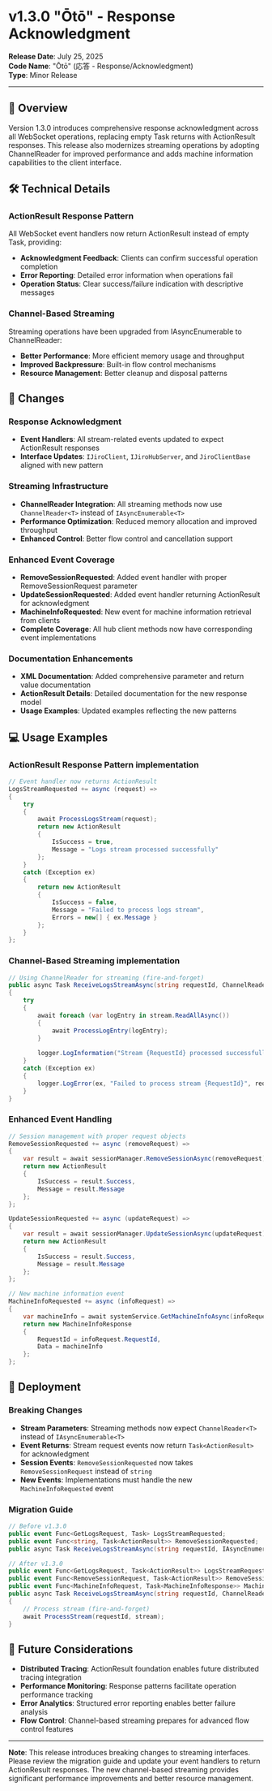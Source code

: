 # v1.3.0 "Ōtō" - Response Acknowledgment

**Release Date**: July 25, 2025  
**Code Name**: "Ōtō" (応答 - Response/Acknowledgment)  
**Type**: Minor Release  

---

## 🎯 Overview

Version 1.3.0 introduces comprehensive response acknowledgment across all WebSocket operations, replacing empty Task returns with ActionResult responses. This release also modernizes streaming operations by adopting ChannelReader<T> for improved performance and adds machine information capabilities to the client interface.

## 🛠️ Technical Details

### ActionResult Response Pattern

All WebSocket event handlers now return ActionResult instead of empty Task, providing:

- **Acknowledgment Feedback**: Clients can confirm successful operation completion
- **Error Reporting**: Detailed error information when operations fail
- **Operation Status**: Clear success/failure indication with descriptive messages

### Channel-Based Streaming

Streaming operations have been upgraded from IAsyncEnumerable<T> to ChannelReader<T>:

- **Better Performance**: More efficient memory usage and throughput
- **Improved Backpressure**: Built-in flow control mechanisms
- **Resource Management**: Better cleanup and disposal patterns

## 🔄 Changes

### Response Acknowledgment

- **Event Handlers**: All stream-related events updated to expect ActionResult responses
- **Interface Updates**: `IJiroClient`, `IJiroHubServer`, and `JiroClientBase` aligned with new pattern

### Streaming Infrastructure

- **ChannelReader Integration**: All streaming methods now use `ChannelReader<T>` instead of `IAsyncEnumerable<T>`
- **Performance Optimization**: Reduced memory allocation and improved throughput
- **Enhanced Control**: Better flow control and cancellation support

### Enhanced Event Coverage

- **RemoveSessionRequested**: Added event handler with proper RemoveSessionRequest parameter
- **UpdateSessionRequested**: Added event handler returning ActionResult for acknowledgment
- **MachineInfoRequested**: New event for machine information retrieval from clients
- **Complete Coverage**: All hub client methods now have corresponding event implementations

### Documentation Enhancements

- **XML Documentation**: Added comprehensive parameter and return value documentation
- **ActionResult Details**: Detailed documentation for the new response model
- **Usage Examples**: Updated examples reflecting the new patterns

## 💻 Usage Examples

### ActionResult Response Pattern implementation

```csharp
// Event handler now returns ActionResult
LogsStreamRequested += async (request) =>
{
    try
    {
        await ProcessLogsStream(request);
        return new ActionResult 
        { 
            IsSuccess = true, 
            Message = "Logs stream processed successfully" 
        };
    }
    catch (Exception ex)
    {
        return new ActionResult 
        { 
            IsSuccess = false, 
            Message = "Failed to process logs stream",
            Errors = new[] { ex.Message }
        };
    }
};
```

### Channel-Based Streaming implementation

```csharp
// Using ChannelReader for streaming (fire-and-forget)
public async Task ReceiveLogsStreamAsync(string requestId, ChannelReader<LogEntry> stream)
{
    try
    {
        await foreach (var logEntry in stream.ReadAllAsync())
        {
            await ProcessLogEntry(logEntry);
        }
        
        logger.LogInformation("Stream {RequestId} processed successfully", requestId);
    }
    catch (Exception ex)
    {
        logger.LogError(ex, "Failed to process stream {RequestId}", requestId);
    }
}
```

### Enhanced Event Handling

```csharp
// Session management with proper request objects
RemoveSessionRequested += async (removeRequest) =>
{
    var result = await sessionManager.RemoveSessionAsync(removeRequest);
    return new ActionResult 
    { 
        IsSuccess = result.Success, 
        Message = result.Message 
    };
};

UpdateSessionRequested += async (updateRequest) =>
{
    var result = await sessionManager.UpdateSessionAsync(updateRequest);
    return new ActionResult 
    { 
        IsSuccess = result.Success, 
        Message = result.Message 
    };
};

// New machine information event
MachineInfoRequested += async (infoRequest) =>
{
    var machineInfo = await systemService.GetMachineInfoAsync(infoRequest);
    return new MachineInfoResponse 
    { 
        RequestId = infoRequest.RequestId,
        Data = machineInfo
    };
};
```

## 🚀 Deployment

### Breaking Changes

- **Stream Parameters**: Streaming methods now expect `ChannelReader<T>` instead of `IAsyncEnumerable<T>`
- **Event Returns**: Stream request events now return `Task<ActionResult>` for acknowledgment
- **Session Events**: `RemoveSessionRequested` now takes `RemoveSessionRequest` instead of `string`
- **New Events**: Implementations must handle the new `MachineInfoRequested` event

### Migration Guide

```csharp
// Before v1.3.0
public event Func<GetLogsRequest, Task> LogsStreamRequested;
public event Func<string, Task<ActionResult>> RemoveSessionRequested;
public async Task ReceiveLogsStreamAsync(string requestId, IAsyncEnumerable<LogEntry> stream) { }

// After v1.3.0
public event Func<GetLogsRequest, Task<ActionResult>> LogsStreamRequested;
public event Func<RemoveSessionRequest, Task<ActionResult>> RemoveSessionRequested;
public event Func<MachineInfoRequest, Task<MachineInfoResponse>> MachineInfoRequested;
public async Task ReceiveLogsStreamAsync(string requestId, ChannelReader<LogEntry> stream) 
{
    // Process stream (fire-and-forget)
    await ProcessStream(requestId, stream);
}
```

## 🔮 Future Considerations

- **Distributed Tracing**: ActionResult foundation enables future distributed tracing integration
- **Performance Monitoring**: Response patterns facilitate operation performance tracking
- **Error Analytics**: Structured error reporting enables better failure analysis
- **Flow Control**: Channel-based streaming prepares for advanced flow control features

---

**Note**: This release introduces breaking changes to streaming interfaces. Please review the migration guide and update your event handlers to return ActionResult responses. The new channel-based streaming provides significant performance improvements and better resource management.
